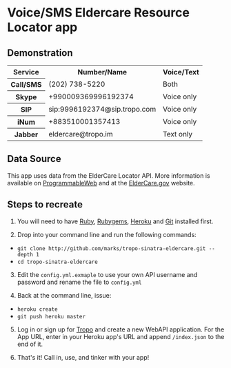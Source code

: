 Voice/SMS Eldercare Resource Locator app
========================================

Demonstration
-------------
<table>
  <tr>
    <th>Service</th>
    <th>Number/Name</th>
    <th>Voice/Text</th>
  </tr>
  <tr>
    <th>Call/SMS</th>
    <td>(202) 738-5220</td>
    <td>Both</td>
  </tr>
  <tr>
    <th>Skype</th>
    <td>+990009369996192374</td>
    <td>Voice only</td>
  </tr>
  <tr>
    <th>SIP</th>
    <td>sip:9996192374@sip.tropo.com</td>
    <td>Voice only</td>
  </tr>
  <tr>
    <th>iNum</th>
    <td>+883510001357413</td>
    <td>Voice only</td>
  </tr>
  <tr>
    <th>Jabber</th>
    <td>eldercare@tropo.im</td>
    <td>Text only</td>
  </tr>
</table>

Data Source
-----------
This app uses data from the ElderCare Locator API. More information is available on [ProgrammableWeb](http://www.programmableweb.com/api/eldercare-locator) and at the [ElderCare.gov](http://www.eldercare.gov/Eldercare.NET/Public/Site_Utilities/API_Reg/API_Registration.aspx) website.

Steps to recreate
-----------------

1. You will need to have [Ruby](http://www.ruby-lang.org/en/downloads/), [Rubygems](http://docs.rubygems.org/read/chapter/3), [Heroku](http://docs.heroku.com/heroku-command) and [Git](http://book.git-scm.com/2_installing_git.html) installed first.

2. Drop into your command line and run the following commands:
  * `git clone http://github.com/marks/tropo-sinatra-eldercare.git --depth 1`
  * `cd tropo-sinatra-eldercare`

3. Edit the `config.yml.exmaple` to use your own API username and password and rename the file to `config.yml`

4. Back at the command line, issue:
  * `heroku create`
  * `git push heroku master`

5. Log in or sign up for [Tropo](http://www.tropo.com/) and create a new WebAPI application.
    For the App URL, enter in your Heroku app's URL and append `/index.json` to the end of it.

6. That's it! Call in, use, and tinker with your app!
